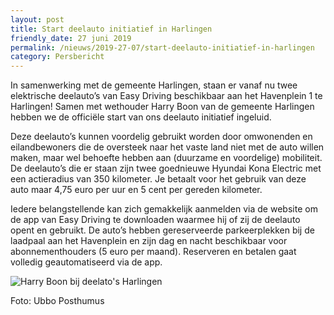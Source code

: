 ```yaml
---
layout: post
title: Start deelauto initiatief in Harlingen
friendly_date: 27 juni 2019
permalink: /nieuws/2019-27-07/start-deelauto-initiatief-in-harlingen
category: Persbericht
---
```

In samenwerking met de gemeente Harlingen, staan er vanaf nu twee elektrische deelauto’s van Easy Driving beschikbaar aan het Havenplein 1 te Harlingen! Samen met wethouder Harry Boon van de gemeente Harlingen hebben we de officiële start van ons deelauto initiatief ingeluid. 

Deze deelauto’s kunnen voordelig gebruikt worden door omwonenden en eilandbewoners die de oversteek naar het vaste land niet met de auto willen maken, maar wel behoefte hebben aan (duurzame en voordelige) mobiliteit. De deelauto’s die er
 staan zijn twee goednieuwe Hyundai Kona Electric met een
 actieradius van 350 kilometer. Je betaalt voor het gebruik
 van deze auto maar 4,75 euro per uur en 5 cent per
 gereden kilometer.

Iedere belangstellende kan zich gemakkelijk aanmelden via
 de website om de app van Easy Driving te downloaden
 waarmee hij of zij de deelauto opent en gebruikt. De auto’s
 hebben gereserveerde parkeerplekken bij de laadpaal aan
 het Havenplein en zijn dag en nacht beschikbaar voor
 abonnementhouders (5 euro per maand). Reserveren en betalen gaat volledig geautomatiseerd via de app. 

![](/uploads/harry-boon-harlingen-plaatsing-deelauto-s.jpg "Harry Boon bij deelato's Harlingen")

Foto: Ubbo Posthumus
